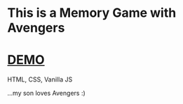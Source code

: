 # This is a Memory Game with Avengers
# <a href="https://alexnikrod.github.io/avengers_memogame/">DEMO</a>
HTML, CSS, Vanilla JS<br>

...my son loves Avengers :)

